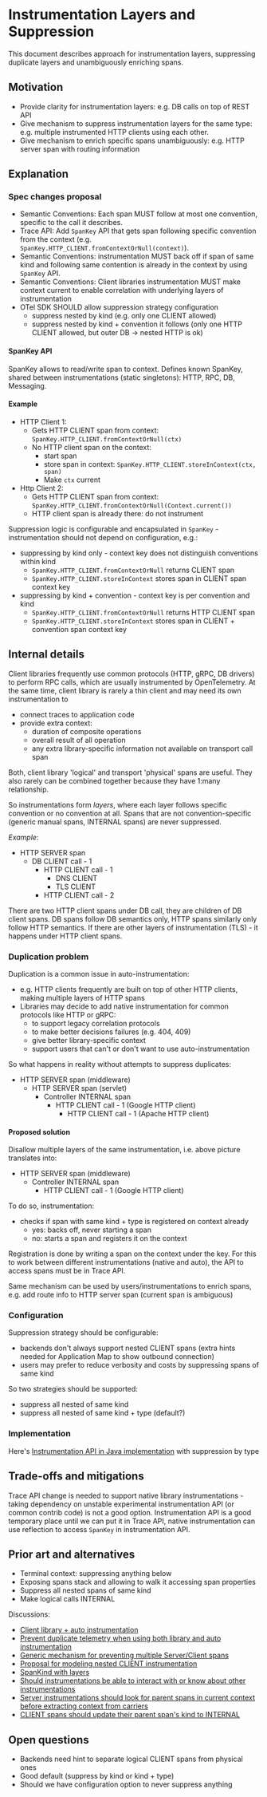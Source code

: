 # Instrumentation Layers and Suppression

This document describes approach for instrumentation layers, suppressing duplicate layers and unambiguously enriching spans.

## Motivation

- Provide clarity for instrumentation layers: e.g. DB calls on top of REST API
- Give mechanism to suppress instrumentation layers for the same type: e.g. multiple instrumented HTTP clients using each other.
- Give mechanism to enrich specific spans unambiguously: e.g. HTTP server span with routing information

## Explanation

### Spec changes proposal

- Semantic Conventions: Each span MUST follow at most one convention, specific to the call it describes. 
- Trace API: Add `SpanKey` API that gets span following specific convention from the context (e.g. `SpanKey.HTTP_CLIENT.fromContextOrNull(context)`).
- Semantic Conventions: instrumentation MUST back off if span of same kind and following same contention is already in the context by using `SpanKey` API.
- Semantic Conventions: Client libraries instrumentation MUST make context current to enable correlation with underlying layers of instrumentation
- OTel SDK SHOULD allow suppression strategy configuration 
  - suppress nested by kind (e.g. only one CLIENT allowed)
  - suppress nested by kind + convention it follows (only one HTTP CLIENT allowed, but outer DB -> nested HTTP is ok)

#### SpanKey API

SpanKey allows to read/write span to context.
Defines known SpanKey, shared between instrumentations (static singletons):  HTTP, RPC, DB, Messaging.

#### Example

- HTTP Client 1:
  - Gets HTTP CLIENT span from context: `SpanKey.HTTP_CLIENT.fromContextOrNull(ctx)`
  - No HTTP client span on the context:
    - start span
    - store span in context: `SpanKey.HTTP_CLIENT.storeInContext(ctx, span)`
    - Make `ctx` current
- Http Client 2:
  - Gets HTTP CLIENT span from context: `SpanKey.HTTP_CLIENT.fromContextOrNull(Context.current())`
  - HTTP client span is already there: do not instrument

Suppression logic is configurable and encapsulated in `SpanKey` - instrumentation should not depend on configuration, e.g.:

- suppressing by kind only - context key does not distinguish conventions within kind
  - `SpanKey.HTTP_CLIENT.fromContextOrNull` returns CLIENT span
  - `SpanKey.HTTP_CLIENT.storeInContext` stores span in CLIENT span context key
- suppressing by kind + convention - context key is per convention and kind
  - `SpanKey.HTTP_CLIENT.fromContextOrNull` returns HTTP CLIENT span
  - `SpanKey.HTTP_CLIENT.storeInContext` stores span in CLIENT + convention span context key

## Internal details

Client libraries frequently use common protocols (HTTP, gRPC, DB drivers) to perform RPC calls, which are usually instrumented by OpenTelemetry.
At the same time, client library is rarely a thin client and may need its own instrumentation to

- connect traces to application code
- provide extra context:
  - duration of composite operations
  - overall result of all operation
  - any extra library-specific information not available on transport call span

Both, client library 'logical' and transport 'physical' spans are useful. They also rarely can be combined together because they have 1:many relationship.

So instrumentations form *layers*, where each layer follows specific convention or no convention at all. Spans that are not convention-specific (generic manual spans, INTERNAL spans) are never suppressed.

*Example*:

- HTTP SERVER span
  - DB CLIENT call - 1
    - HTTP CLIENT call - 1
      - DNS CLIENT
      - TLS CLIENT
    - HTTP CLIENT call - 2

There are two HTTP client spans under DB call, they are children of DB client spans.  DB spans follow DB semantics only, HTTP spans similarly only follow HTTP semantics. If there are other layers of instrumentation (TLS) - it happens under HTTP client spans.

### Duplication problem

Duplication is a common issue in auto-instrumentation:

- e.g. HTTP clients frequently are built on top of other HTTP clients, making multiple layers of HTTP spans
- Libraries may decide to add native instrumentation for common protocols like HTTP or gRPC:
  - to support legacy correlation protocols
  - to make better decisions failures (e.g. 404, 409)
  - give better library-specific context
  - support users that can't or don't want to use auto-instrumentation

So what happens in reality without attempts to suppress duplicates:

- HTTP SERVER span (middleware)
  - HTTP SERVER span (servlet)
    - Controller INTERNAL span
      - HTTP CLIENT call - 1 (Google HTTP client)
        - HTTP CLIENT call - 1 (Apache HTTP client)

#### Proposed solution

Disallow multiple layers of the same instrumentation, i.e. above picture translates into:

- HTTP SERVER span (middleware)
  - Controller INTERNAL span
    - HTTP CLIENT call - 1 (Google HTTP client)

To do so, instrumentation:

- checks if span with same kind + type is registered on context already
  - yes: backs off, never starting a span
  - no: starts a span and registers it on the context

Registration is done by writing a span on the context under the key. For this to work between different instrumentations (native and auto), the API to access spans must be in Trace API.

Same mechanism can be used by users/instrumentations to enrich spans, e.g. add route info to HTTP server span (current span is ambiguous)

### Configuration

Suppression strategy should be configurable:

- backends don't always support nested CLIENT spans (extra hints needed for Application Map to show outbound connection)
- users may prefer to reduce verbosity and costs by suppressing spans of same kind

So two strategies should be supported:

- suppress all nested of same kind
- suppress all nested of same kind + type (default?)

### Implementation

Here's [Instrumentation API in Java implementation](https://github.com/open-telemetry/opentelemetry-java-instrumentation/blob/main/instrumentation-api/src/main/java/io/opentelemetry/instrumentation/api/instrumenter/SpanKey.java) with suppression by type

## Trade-offs and mitigations

Trace API change is needed to support native library instrumentations - taking dependency on unstable experimental instrumentation API (or common contrib code) is not a good option. Instrumentation API is a good temporary place until we can put it in Trace API, native instrumentation can use reflection to access `SpanKey` in instrumentation API.

## Prior art and alternatives

- Terminal context: suppressing anything below
- Exposing spans stack and allowing to walk it accessing span properties
- Suppress all nested spans of same kind
- Make logical calls INTERNAL

Discussions:

- [Client library + auto instrumentation](https://github.com/open-telemetry/opentelemetry-specification/issues/1767)
- [Prevent duplicate telemetry when using both library and auto instrumentation](https://github.com/open-telemetry/opentelemetry-java-instrumentation/issues/903)
- [Generic mechanism for preventing multiple Server/Client spans](https://github.com/open-telemetry/opentelemetry-java-instrumentation/issues/465)
- [Proposal for modeling nested CLIENT instrumentation](https://github.com/open-telemetry/opentelemetry-java-instrumentation/issues/1822)
- [SpanKind with layers](https://github.com/open-telemetry/opentelemetry-specification/issues/526)
- [Should instrumentations be able to interact with or know about other instrumentations](https://github.com/open-telemetry/opentelemetry-python-contrib/issues/369)
- [Server instrumentations should look for parent spans in current context before extracting context from carriers](https://github.com/open-telemetry/opentelemetry-python-contrib/issues/445)
- [CLIENT spans should update their parent span's kind to INTERNAL](https://github.com/open-telemetry/opentelemetry-python-contrib/issues/456)

## Open questions

- Backends need hint to separate logical CLIENT spans from physical ones
- Good default (suppress by kind or kind + type)
- Should we have configuration option to never suppress anything